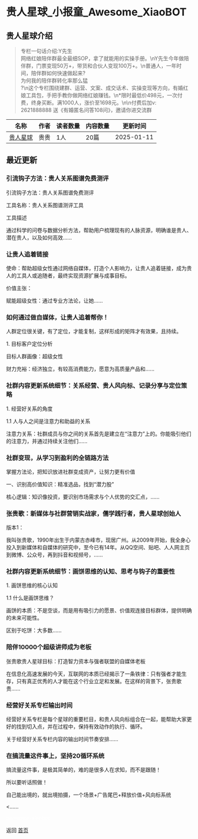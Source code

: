 # 贵人星球_小报童_Awesome_XiaoBOT

## 贵人星球介绍
> 专栏一句话介绍:Y先生  
网络红娘陪伴群最全最细SOP，拿了就能用的实操手册。\nY先生今年做陪伴群，门票变现50万+，带货和合伙人变现100万+。\n普通人，一年时间，陪伴群如何快速做起来?  
为何我的陪伴群转化率那么猛  
?\n这个专栏围绕建群、运营、文案、成交话术、实操变现等方向，有婚红娘工具包，手把手教你做网络红娘赚钱。\n*限时最低价498元，一次付费，终身买断。满1000人，涨价至1698元。\n\n付费后加v:  
2621888888 送《有婚匿名问答108问》，邀请你进交流群  
  


|名称|作者|读者数量|内容数量|更新时间|
|---|---|---|---|---|
|[贵人星球](https://xiaobot.net/p/0123?refer=0b133df9-27dc-423b-8101-639049001c13)|贵贵|1人|20篇|2025-01-11|

## 最近更新
### 引流钩子方法：贵人关系图谱免费测评

引流钩子方法：贵人关系图谱免费测评

工具名称：贵人关系图谱测评工具

工具描述

通过科学的问卷与数据分析方法，帮助用户梳理现有的人脉资源，明确谁是贵人、潜在贵人，以及如何高效......

### 让贵人追着链接

使命：帮助超级女性通过网络自媒体，打造个人影响力，让贵人追着链接，成为贵人的工具人或追随者，最终实现资源扩展与成事目标。

价值主张：

赋能超级女性：通过专业方法论，让她......

### 如何通过做自媒体，让贵人追着帮你！

人群定位很关键，有了定位，才能复制，这样形成的矩阵才有效果，且持续。

1\. 目标客户定位分析

目标人群画像：超级女性

财力充裕：经济独立，有较高消费能力，愿意为高质量产品和......

### 社群内容更新系统细节：关系经营、贵人风向标、记录分享与定位策略

1\. 经营好关系的角度

1.1 人与人之间是注意力和助益的关系

注意力关系：社群成员与你之间的关系首先是建立在“注意力”上的。你能吸引他们的注意力，并通过持续关注他们......

### 社群变现，从学习到盈利的全链路方法

掌握方法论，把知识放进社群变成资产，让努力更有价值

一、识别高价值知识：精准选品，找到“潜力股”

核心逻辑：知识像投资，要识别市场需求与个人优势的交汇点，......

### 张贵歌：新媒体与社群营销实战家，儒学践行者，贵人星球创始人

版本1：

我叫张贵歌，1990年出生于内蒙古赤峰市，现居广州。从2009年开始，我全身心投入到新媒体和自媒体的研究中，至今已有14年。从QQ空间、贴吧、人人网主页到微博、公众号，再到抖音和视频号，......

### 社群内容更新系统细节：画饼思维的认知、思考与钩子的重要性

1\. 画饼思维的核心认知

1.1 什么是画饼思维？

画饼的本质：不是空谈，而是用有吸引力的愿景、价值观连接目标群体，提供明确的未来可能性。

区别于吃饼：大多数......

### 陪伴10000个超级讲师成为老板

张贵歌贵人星球目标：打造智力资本与强者联盟的自媒体老板

在信息化高速发展的今天，互联网的本质已经揭示了一条铁律：只有强者才能生存，只有真正优秀的人才能在这个行业立足和发展。在这样的背景下，张贵歌贵......

### 经营好关系专栏输出时间

经营好关系专栏是每个星球的重要栏目，和贵人风向标组合在一起，能帮助大家更好的找到切入点，并在过程中，保持有效动作的执行、循环。

关于经营好关系专栏内容的输出时间节奏安排......

### 在搞流量这件事上，坚持20循环系统

搞流量这件事，是极其简单的，难的是很多人在求知，而不是跟随！

所以要听话照做！

自己能出境的，就出境拍摄，一个场景+广告尾巴+释放价值+风向标系统

<......


<a href="https://github.com/Reno9527/awesome-xiaobot" style="color: white; text-decoration: none;">awesome-xiaobot</a>

返回 [首页](../README.md)
